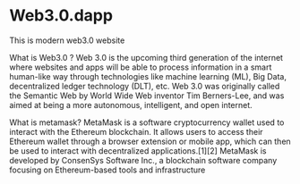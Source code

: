 # Web3.0.dapp
This is modern web3.0 website

What is Web3.0 ?
Web 3.0 is the upcoming third generation of the internet where websites and apps will be able to process information in a smart human-like way through technologies like machine learning (ML), Big Data, decentralized ledger technology (DLT), etc. Web 3.0 was originally called the Semantic Web by World Wide Web inventor Tim Berners-Lee, and was aimed at being a more autonomous, intelligent, and open internet.

What is metamask? 
MetaMask is a software cryptocurrency wallet used to interact with the Ethereum blockchain. It allows users to access their Ethereum wallet through a browser extension or mobile app, which can then be used to interact with decentralized applications.[1][2] MetaMask is developed by ConsenSys Software Inc., a blockchain software company focusing on Ethereum-based tools and infrastructure


